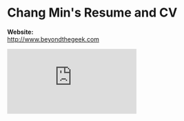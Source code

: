 # Chang Min's Resume and CV

**Website:**<br>
http://www.beyondthegeek.com

![alt text](https://github.com/ChangMinPark/cv/blob/master/CV.pdf?raw=true)


